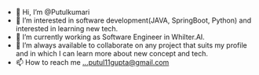 - 👋 Hi, I’m @Putulkumari
- 👀 I’m interested in software development(JAVA, SpringBoot, Python) and interested in learning new tech. 
- 🌱 I’m currently working as Software Engineer in Whilter.AI. 
- 💞️ I’m always available to collaborate on any project that suits my profile and in which I can learn more about new concept and tech.
- 📫 How to reach me ...putul11gupta@gmail.com

<!---
Putulk/Putulk is a ✨ special ✨ repository because its `README.md` (this file) appears on your GitHub profile.
You can click the Preview link to take a look at your changes.
--->
